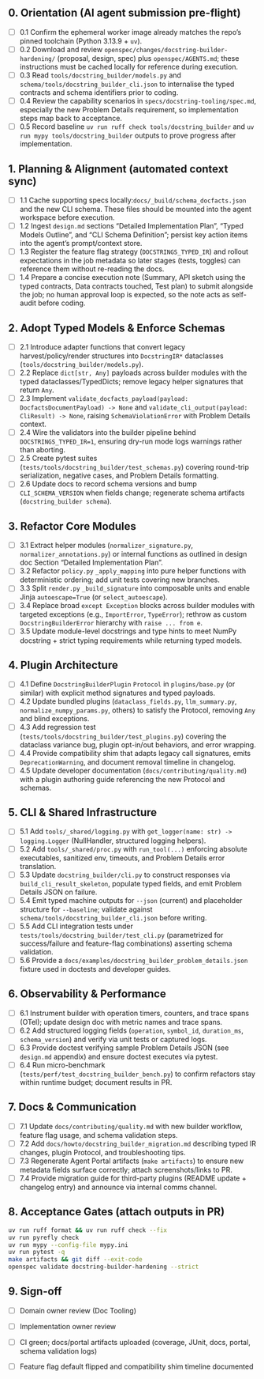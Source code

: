 ## 0. Orientation (AI agent submission pre-flight)
- [ ] 0.1 Confirm the ephemeral worker image already matches the repo’s pinned toolchain (Python 3.13.9 + `uv`).
- [ ] 0.2 Download and review `openspec/changes/docstring-builder-hardening/` (proposal, design, spec) plus `openspec/AGENTS.md`; these instructions must be cached locally for reference during execution.
- [ ] 0.3 Read `tools/docstring_builder/models.py` and `schema/tools/docstring_builder_cli.json` to internalise the typed contracts and schema identifiers prior to coding.
- [ ] 0.4 Review the capability scenarios in `specs/docstring-tooling/spec.md`, especially the new Problem Details requirement, so implementation steps map back to acceptance.
- [ ] 0.5 Record baseline `uv run ruff check tools/docstring_builder` and `uv run mypy tools/docstring_builder` outputs to prove progress after implementation.

## 1. Planning & Alignment (automated context sync)
- [ ] 1.1 Cache supporting specs locally:`docs/_build/schema_docfacts.json` and the new CLI schema. These files should be mounted into the agent workspace before execution.
- [ ] 1.2 Ingest `design.md` sections “Detailed Implementation Plan”, “Typed Models Outline”, and “CLI Schema Definition”; persist key action items into the agent’s prompt/context store.
- [ ] 1.3 Register the feature flag strategy (`DOCSTRINGS_TYPED_IR`) and rollout expectations in the job metadata so later stages (tests, toggles) can reference them without re-reading the docs.
- [ ] 1.4 Prepare a concise execution note (Summary, API sketch using the typed contracts, Data contracts touched, Test plan) to submit alongside the job; no human approval loop is expected, so the note acts as self-audit before coding.

## 2. Adopt Typed Models & Enforce Schemas
- [ ] 2.1 Introduce adapter functions that convert legacy harvest/policy/render structures into `DocstringIR*` dataclasses (`tools/docstring_builder/models.py`).
- [ ] 2.2 Replace `dict[str, Any]` payloads across builder modules with the typed dataclasses/TypedDicts; remove legacy helper signatures that return `Any`.
- [ ] 2.3 Implement `validate_docfacts_payload(payload: DocfactsDocumentPayload) -> None` and `validate_cli_output(payload: CliResult) -> None`, raising `SchemaViolationError` with Problem Details context.
- [ ] 2.4 Wire the validators into the builder pipeline behind `DOCSTRINGS_TYPED_IR=1`, ensuring dry-run mode logs warnings rather than aborting.
- [ ] 2.5 Create pytest suites (`tests/tools/docstring_builder/test_schemas.py`) covering round-trip serialization, negative cases, and Problem Details formatting.
- [ ] 2.6 Update docs to record schema versions and bump `CLI_SCHEMA_VERSION` when fields change; regenerate schema artifacts (`docstring_builder schema`).

## 3. Refactor Core Modules
- [ ] 3.1 Extract helper modules (`normalizer_signature.py`, `normalizer_annotations.py`) or internal functions as outlined in design doc Section “Detailed Implementation Plan”.
- [ ] 3.2 Refactor `policy.py` `_apply_mapping` into pure helper functions with deterministic ordering; add unit tests covering new branches.
- [ ] 3.3 Split `render.py` `_build_signature` into composable units and enable Jinja `autoescape=True` (or `select_autoescape`).
- [ ] 3.4 Replace broad `except Exception` blocks across builder modules with targeted exceptions (e.g., `ImportError`, `TypeError`); rethrow as custom `DocstringBuilderError` hierarchy with `raise ... from e`.
- [ ] 3.5 Update module-level docstrings and type hints to meet NumPy docstring + strict typing requirements while returning typed models.

## 4. Plugin Architecture
- [ ] 4.1 Define `DocstringBuilderPlugin` `Protocol` in `plugins/base.py` (or similar) with explicit method signatures and typed payloads.
- [ ] 4.2 Update bundled plugins (`dataclass_fields.py`, `llm_summary.py`, `normalize_numpy_params.py`, others) to satisfy the Protocol, removing `Any` and blind exceptions.
- [ ] 4.3 Add regression test (`tests/tools/docstring_builder/test_plugins.py`) covering the dataclass variance bug, plugin opt-in/out behaviors, and error wrapping.
- [ ] 4.4 Provide compatibility shim that adapts legacy call signatures, emits `DeprecationWarning`, and document removal timeline in changelog.
- [ ] 4.5 Update developer documentation (`docs/contributing/quality.md`) with a plugin authoring guide referencing the new Protocol and schemas.

## 5. CLI & Shared Infrastructure
- [ ] 5.1 Add `tools/_shared/logging.py` with `get_logger(name: str) -> logging.Logger` (NullHandler, structured logging helpers).
- [ ] 5.2 Add `tools/_shared/proc.py` with `run_tool(...)` enforcing absolute executables, sanitized env, timeouts, and Problem Details error translation.
- [ ] 5.3 Update `docstring_builder/cli.py` to construct responses via `build_cli_result_skeleton`, populate typed fields, and emit Problem Details JSON on failure.
- [ ] 5.4 Emit typed machine outputs for `--json` (current) and placeholder structure for `--baseline`; validate against `schema/tools/docstring_builder_cli.json` before writing.
- [ ] 5.5 Add CLI integration tests under `tests/tools/docstring_builder/test_cli.py` (parametrized for success/failure and feature-flag combinations) asserting schema validation.
- [ ] 5.6 Provide a `docs/examples/docstring_builder_problem_details.json` fixture used in doctests and developer guides.

## 6. Observability & Performance
- [ ] 6.1 Instrument builder with operation timers, counters, and trace spans (OTel); update design doc with metric names and trace spans.
- [ ] 6.2 Add structured logging fields (`operation`, `symbol_id`, `duration_ms`, `schema_version`) and verify via unit tests or captured logs.
- [ ] 6.3 Provide doctest verifying sample Problem Details JSON (see `design.md` appendix) and ensure doctest executes via pytest.
- [ ] 6.4 Run micro-benchmark (`tests/perf/test_docstring_builder_bench.py`) to confirm refactors stay within runtime budget; document results in PR.

## 7. Docs & Communication
- [ ] 7.1 Update `docs/contributing/quality.md` with new builder workflow, feature flag usage, and schema validation steps.
- [ ] 7.2 Add `docs/howto/docstring_builder_migration.md` describing typed IR changes, plugin Protocol, and troubleshooting tips.
- [ ] 7.3 Regenerate Agent Portal artifacts (`make artifacts`) to ensure new metadata fields surface correctly; attach screenshots/links to PR.
- [ ] 7.4 Provide migration guide for third-party plugins (README update + changelog entry) and announce via internal comms channel.

## 8. Acceptance Gates (attach outputs in PR)
```bash
uv run ruff format && uv run ruff check --fix
uv run pyrefly check
uv run mypy --config-file mypy.ini
uv run pytest -q
make artifacts && git diff --exit-code
openspec validate docstring-builder-hardening --strict
```

## 9. Sign-off
- [ ] Domain owner review (Doc Tooling)
- [ ] Implementation owner review
- [ ] CI green; docs/portal artifacts uploaded (coverage, JUnit, docs, portal, schema validation logs)
- [ ] Feature flag default flipped and compatibility shim timeline documented

